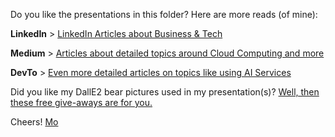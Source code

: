 Do you like the presentations in this folder? Here are more reads (of mine):

**LinkedIn** > [LinkedIn Articles about Business & Tech](https://www.linkedin.com/today/author/mbrueckner)

**Medium** > [Articles about detailed topics around Cloud Computing and more](https://medium.com/@mohammedbrueckner)

**DevTo** > [Even more detailed articles on topics like using AI Services](https://dev.to/mrbrue)

Did you like my DallE2 bear pictures used in my presentation(s)? [Well, then these free give-aways are for you.](/opensourcedalle2bearpictures)

Cheers!
[Mo](https://github.com/MoBRUEC)
